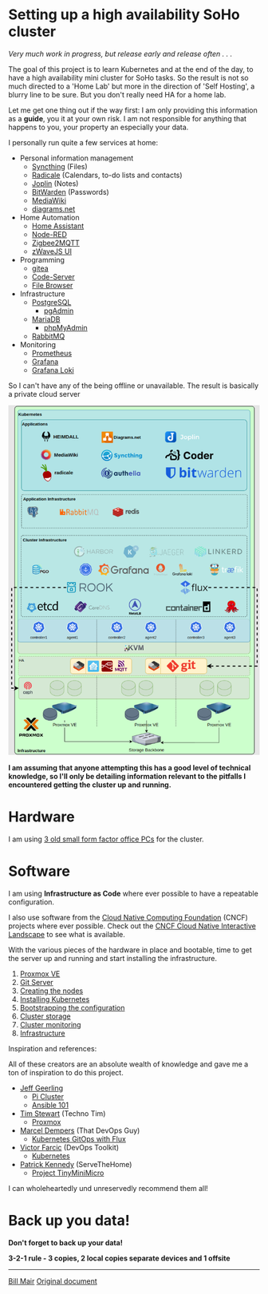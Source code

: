 # Setting up a high availability SoHo cluster

*Very much work in progress, but release early and release often . . .*

The goal of this project is to learn Kubernetes and at the end of the day, to have a high availability
mini cluster for SoHo tasks. So the result is not so much directed to a 'Home Lab' but more in the
direction of 'Self Hosting', a blurry line to be sure. But you don't really need HA for a home lab.

Let me get one thing out if the way first: I am only providing this information as a **guide**, you it at your own risk.
I am not responsible for anything that happens to you, your property an especially your data.

I personally run quite a few services at home:

* Personal information management
  * [Syncthing](https://syncthing.net/) (Files)
  * [Radicale](https://radicale.org/) (Calendars, to-do lists and contacts)
  * [Joplin](https://joplinapp.org/) (Notes)
  * [BitWarden](https://bitwarden.com/) (Passwords)
  * [MediaWiki](https://www.mediawiki.org/)
  * [diagrams.net](https://www.diagrams.net/)
* Home Automation
  * [Home Assistant](https://www.home-assistant.io/)
  * [Node-RED](https://nodered.org/)
  * [Zigbee2MQTT](https://www.zigbee2mqtt.io/)
  * [zWaveJS UI](https://zwave-js.github.io/zwave-js-ui/#/)
* Programming
  * [gitea](https://gitea.io/)
  * [Code-Server](https://github.com/coder/code-server)
  * [File Browser](https://filebrowser.org/)
* Infrastructure
  * [PostgreSQL](https://www.postgresql.org/)
    * [pgAdmin](https://www.pgadmin.org/)
  * [MariaDB](https://mariadb.org/)
    * [phpMyAdmin](https://www.phpmyadmin.net/)
  * [RabbitMQ](https://www.rabbitmq.com/)
* Monitoring
  * [Prometheus](https://prometheus.io/)
  * [Grafana](https://grafana.com/grafana/)
  * [Grafana Loki](https://grafana.com/oss/loki/)

So I can't have any of the being offline or unavailable. The result is basically a private cloud server

![Cluster image](images/cluster.png "The cluster")

**I am assuming that anyone attempting this has a good level of technical knowledge, so I'll only be
detailing information relevant to the pitfalls I encountered getting the cluster up and running.**

# Hardware

I am using [3 old small form factor office PCs](Hardware.md) for the cluster.

# Software

I am using **Infrastructure as Code** where ever possible to have a repeatable configuration.

I also use software from the [Cloud Native Computing Foundation](https://www.cncf.io/) (CNCF) projects where ever
possible. Check out the [CNCF Cloud Native Interactive Landscape](https://landscape.cncf.io/) to see what is available. 

With the various pieces of the hardware in place and bootable, time to get the server up and running and start
installing the infrastructure.

1) [Proxmox VE](Proxmox.md)
2) [Git Server](Gitea.md)
3) [Creating the nodes](Terraform.md)
4) [Installing Kubernetes](Kubernetes-Ansible.md)
5) [Bootstrapping the configuration](Flux.md)
6) [Cluster storage](Rook.md)
7) [Cluster monitoring](Monitoring.md)
8) [Infrastructure](Infrastructure.md)

Inspiration and references:

All of these creators are an absolute wealth of knowledge and gave me a ton of inspiration to do this project.

* [Jeff Geerling](https://www.youtube.com/@JeffGeerling)
  * [Pi Cluster](https://www.pidramble.com/)
  * [Ansible 101](https://www.youtube.com/watch?v=goclfp6a2IQ&list=PL2_OBreMn7FqZkvMYt6ATmgC0KAGGJNAN)
* [Tim Stewart](https://www.youtube.com/@TechnoTim) (Techno Tim)
  * [Proxmox](https://www.youtube.com/watch?v=GoZaMgEgrHw&list=PL8cwSAAaP9W37Vnxkw6__sshVY-XohWNm)
* [Marcel Dempers](https://www.youtube.com/@MarcelDempers) (That DevOps Guy)
  * [Kubernetes GitOps with Flux](https://www.youtube.com/watch?v=OFgziggbCOg)
* [Victor Farcic](https://www.youtube.com/@DevOpsToolkit) (DevOps Toolkit)
  * [Kubernetes](https://www.youtube.com/watch?v=Twtbg6LFnAg&list=PLyicRj904Z9-L3XdyttvdPwRngIfGa52Y)
* [Patrick Kennedy](https://www.youtube.com/@ServeTheHomeVideo) (ServeTheHome)
  * [Project TinyMiniMicro](https://www.youtube.com/watch?v=bx4_QCX_khU&list=PLC53fzn9608B-MT5KvuuHct5MiUDO8IF4)

I can wholeheartedly und unreservedly recommend them all!


# Back up you data!
**Don't forget to back up your data!**

**3-2-1 rule - 3 copies, 2 local copies separate devices and 1 offsite**

---
[Bill Mair](https://github.com/red-lichtie)
[Original document](https://github.com/red-lichtie/homelab-cluster/README.md)
